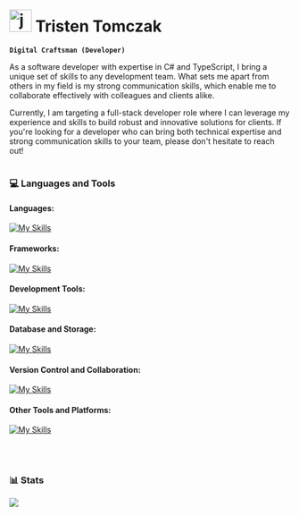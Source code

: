 # <img alt="jojo" width="40px" src="https://media0.giphy.com/media/v1.Y2lkPTc5MGI3NjExNTc4M2YyM2UwNDRmODQzMDZlOTQwZjNmZTcyZjk5YzdmZmY0MmE4YSZjdD1z/rtRflhLVzbNWU/giphy.gif"/> Tristen Tomczak

**`Digital Craftsman (Developer)`**

As a software developer with expertise in C# and TypeScript, I bring a unique set of skills to any development team. What sets me apart from others in my field is my strong communication skills, which enable me to collaborate effectively with colleagues and clients alike.

Currently, I am targeting a full-stack developer role where I can leverage my experience and skills to build robust and innovative solutions for clients. If you're looking for a developer who can bring both technical expertise and strong communication skills to your team, please don't hesitate to reach out!

#

### :computer: Languages and Tools

#### Languages:
[![My Skills](https://skillicons.dev/icons?i=cs,php,ts,css,html,js)](https://skillicons.dev)

#### Frameworks:
[![My Skills](https://skillicons.dev/icons?i=dotnet,angular,bootstrap,tailwind,jquery,astro)](https://skillicons.dev)

#### Development Tools:
[![My Skills](https://skillicons.dev/icons?i=visualstudio,vscode,neovim,postman,powershell)](https://skillicons.dev)

#### Database and Storage:
[![My Skills](https://skillicons.dev/icons?i=sqlite,postgres,mysql,azure)](https://skillicons.dev)

#### Version Control and Collaboration:
[![My Skills](https://skillicons.dev/icons?i=gitlab,github,git)](https://skillicons.dev)

#### Other Tools and Platforms:
[![My Skills](https://skillicons.dev/icons?i=windows,mint,docker,godot,wordpress)](https://skillicons.dev)

<br />

#

### :bar_chart: Stats

<img src="https://github-readme-stats.vercel.app/api?username=ttomczak3&show_icons=true&theme=tokyonight"/>
